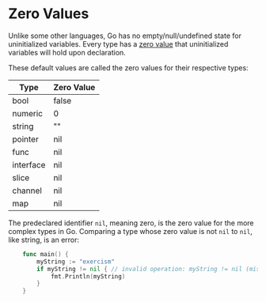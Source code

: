 # Zero Values

Unlike some other languages, Go has no empty/null/undefined state for uninitialized variables. Every type has a [zero value][zero_values] that uninitialized variables will hold upon declaration.

These default values are called the zero values for their respective types:

| Type      | Zero Value |
| --------- | ---------- |
| bool      | false      |
| numeric   | 0          |
| string    | ""         |
| pointer   | nil        |
| func      | nil        |
| interface | nil        |
| slice     | nil        |
| channel   | nil        |
| map       | nil        |

The predeclared identifier `nil`, meaning zero, is the zero value for the more complex types in Go. Comparing a type whose zero value is not `nil` to `nil`, like string, is an error:

```go
    func main() {
        myString := "exercism"
        if myString != nil { // invalid operation: myString != nil (mismatched types string and nil)
            fmt.Println(myString)
        }
    }
```

[zero_values]: https://golang.org/ref/spec#The_zero_value
